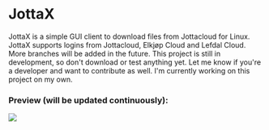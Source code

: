 # JottaX
JottaX is a simple GUI client to download files from Jottacloud for Linux. JottaX supports logins from Jottacloud, Elkjøp Cloud and Lefdal Cloud. More branches will be added in the future. This project is still in development, so don't download or test anything yet. Let me know if you're a developer and want to contribute as well. I'm currently working on this project on my own.


### Preview (will be updated continuously):
![](https://i.imgur.com/lhRFhwF.png)